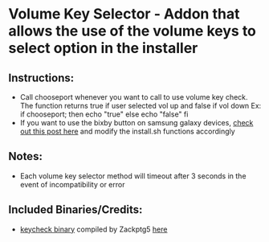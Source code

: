 # Volume Key Selector - Addon that allows the use of the volume keys to select option in the installer

## Instructions:
* Call chooseport whenever you want to call to use volume key check. The function returns true if user selected vol up and false if vol down
Ex: if chooseport; then
      echo "true"
    else
      echo "false"
    fi
* If you want to use the bixby button on samsung galaxy devices, [check out this post here](https://forum.xda-developers.com/showpost.php?p=77908805&postcount=16) and modify the install.sh functions accordingly

## Notes:
* Each volume key selector method will timeout after 3 seconds in the event of incompatibility or error

## Included Binaries/Credits:
* [keycheck binary](https://github.com/sonyxperiadev/device-sony-common-init/tree/master/keycheck) compiled by Zackptg5 [here](https://github.com/Zackptg5/Keycheck)

